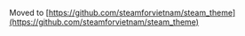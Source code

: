 Moved to [https://github.com/steamforvietnam/steam_theme](https://github.com/steamforvietnam/steam_theme)
